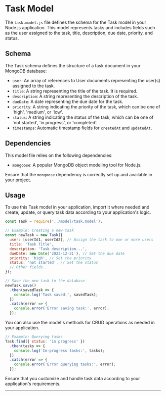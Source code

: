 # Task Model

The `task.model.js` file defines the schema for the Task model in your Node.js application. This model represents tasks and includes fields such as the user assigned to the task, title, description, due date, priority, and status.

## Schema

The Task schema defines the structure of a task document in your MongoDB database:

- `user`: An array of references to User documents representing the user(s) assigned to the task.
- `title`: A string representing the title of the task. It is required.
- `description`: A string representing the description of the task.
- `dueDate`: A date representing the due date for the task.
- `priority`: A string indicating the priority of the task, which can be one of 'high', 'medium', or 'low'.
- `status`: A string indicating the status of the task, which can be one of 'not started', 'in progress', or 'completed'.
- `timestamps`: Automatic timestamp fields for `createdAt` and `updatedAt`.

## Dependencies

This model file relies on the following dependencies:

- `mongoose`: A popular MongoDB object modeling tool for Node.js.

Ensure that the `mongoose` dependency is correctly set up and available in your project.

## Usage

To use this Task model in your application, import it where needed and create, update, or query task data according to your application's logic.

```javascript
const Task = require('../model/task.model');

// Example: Creating a new task
const newTask = new Task({
  user: [userId1, userId2], // Assign the task to one or more users
  title: 'Task Title',
  description: 'Task description...',
  dueDate: new Date('2023-12-31'), // Set the due date
  priority: 'high', // Set the priority
  status: 'not started', // Set the status
  // Other fields...
});

// Save the new task to the database
newTask.save()
  .then(savedTask => {
    console.log('Task saved:', savedTask);
  })
  .catch(error => {
    console.error('Error saving task:', error);
  });
```

You can also use the model's methods for CRUD operations as needed in your application.

```javascript
// Example: Querying tasks
Task.find({ status: 'in progress' })
  .then(tasks => {
    console.log('In-progress tasks:', tasks);
  })
  .catch(error => {
    console.error('Error querying tasks:', error);
  });
```

Ensure that you customize and handle task data according to your application's requirements.

---
